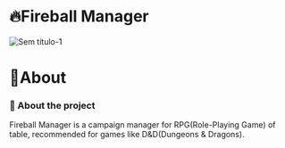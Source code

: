 # 🔥Fireball Manager

![Sem título-1](https://user-images.githubusercontent.com/44758448/147800465-45ddd7c3-a433-444a-8614-4e42f445a4e2.png)

# 📖About

### 🧙 About the project
Fireball Manager is a campaign manager for RPG(Role-Playing Game) of table, recommended for games like D&D(Dungeons & Dragons).
